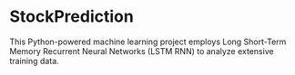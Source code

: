 # StockPrediction
This Python-powered machine learning project employs Long Short-Term Memory Recurrent Neural Networks (LSTM RNN) to analyze extensive training data. 
